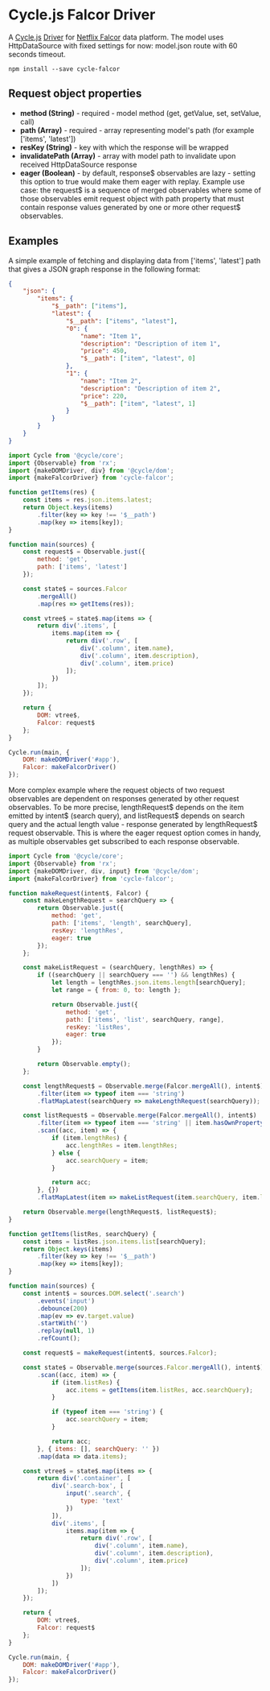 # Cycle.js Falcor Driver

A [Cycle.js](http://cycle.js.org) [Driver](http://cycle.js.org/drivers.html) for [Netflix Falcor](https://netflix.github.io/falcor/starter/what-is-falcor.html) data platform. The model uses HttpDataSource with fixed settings for now: model.json route with 60 seconds timeout.

```
npm install --save cycle-falcor
```

## Request object properties

* **method (String)** - required - model method (get, getValue, set, setValue, call)
* **path (Array)** - required - array representing model's path (for example ['items', 'latest'])
* **resKey (String)** - key with which the response will be wrapped
* **invalidatePath (Array)** - array with model path to invalidate upon received HttpDataSource response
* **eager (Boolean)** - by default, response$ observables are lazy - setting this option to true would make them eager with replay. Example use case: the request$ is a sequence of merged observables where some of those observables emit request object with path property that must contain response values generated by one or more other request$ observables.

## Examples

A simple example of fetching and displaying data from ['items', 'latest'] path that gives a JSON graph response in the following format:

```json
{
    "json": {
        "items": {
            "$__path": ["items"],
            "latest": {
                "$__path": ["items", "latest"],
                "0": {
                    "name": "Item 1",
                    "description": "Description of item 1",
                    "price": 450,
                    "$__path": ["item", "latest", 0]
                },
                "1": {
                    "name": "Item 2",
                    "description": "Description of item 2",
                    "price": 220,
                    "$__path": ["item", "latest", 1]
                }
            }
        }
    }
}
```

```js
import Cycle from '@cycle/core';
import {Observable} from 'rx';
import {makeDOMDriver, div} from '@cycle/dom';
import {makeFalcorDriver} from 'cycle-falcor';

function getItems(res) {
    const items = res.json.items.latest;
    return Object.keys(items)
        .filter(key => key !== '$__path')
        .map(key => items[key]);
}

function main(sources) {
    const request$ = Observable.just({
        method: 'get',
        path: ['items', 'latest']
    });

    const state$ = sources.Falcor
        .mergeAll()
        .map(res => getItems(res));

    const vtree$ = state$.map(items => {
        return div('.items', [
            items.map(item => {
                return div('.row', [
                    div('.column', item.name),
                    div('.column', item.description),
                    div('.column', item.price)
                ]);
            })
        ]);
    });

    return {
        DOM: vtree$,
        Falcor: request$
    };
}

Cycle.run(main, {
    DOM: makeDOMDriver('#app'),
    Falcor: makeFalcorDriver()
});
```

More complex example where the request objects of two request observables are dependent on responses generated by other request observables. To be more precise, lengthRequest$ depends on the item emitted by intent$ (search query), and listRequest$ depends on search query and the actual length value - response generated by lengthRequest$ request observable. This is where the eager request option comes in handy, as multiple observables get subscribed to each response observable. 

```js
import Cycle from '@cycle/core';
import {Observable} from 'rx';
import {makeDOMDriver, div, input} from '@cycle/dom';
import {makeFalcorDriver} from 'cycle-falcor';

function makeRequest(intent$, Falcor) {
    const makeLengthRequest = searchQuery => {
        return Observable.just({
            method: 'get',
            path: ['items', 'length', searchQuery],
            resKey: 'lengthRes',
            eager: true
        });
    };

    const makeListRequest = (searchQuery, lengthRes) => {
        if ((searchQuery || searchQuery === '') && lengthRes) {
            let length = lengthRes.json.items.length[searchQuery];
            let range = { from: 0, to: length };

            return Observable.just({
                method: 'get',
                path: ['items', 'list', searchQuery, range],
                resKey: 'listRes',
                eager: true
            });
        }

        return Observable.empty();
    };

    const lengthRequest$ = Observable.merge(Falcor.mergeAll(), intent$)
        .filter(item => typeof item === 'string')
        .flatMapLatest(searchQuery => makeLengthRequest(searchQuery));

    const listRequest$ = Observable.merge(Falcor.mergeAll(), intent$)
        .filter(item => typeof item === 'string' || item.hasOwnProperty('lengthRes'))
        .scan((acc, item) => {
            if (item.lengthRes) {
                acc.lengthRes = item.lengthRes;
            } else {
                acc.searchQuery = item;
            }

            return acc;
        }, {})
        .flatMapLatest(item => makeListRequest(item.searchQuery, item.lengthRes));

    return Observable.merge(lengthRequest$, listRequest$);
}

function getItems(listRes, searchQuery) {
    const items = listRes.json.items.list[searchQuery];
    return Object.keys(items)
        .filter(key => key !== '$__path')
        .map(key => items[key]);
}

function main(sources) {
    const intent$ = sources.DOM.select('.search')
        .events('input')
        .debounce(200)
        .map(ev => ev.target.value)
        .startWith('')
        .replay(null, 1)
        .refCount();

    const request$ = makeRequest(intent$, sources.Falcor);

    const state$ = Observable.merge(sources.Falcor.mergeAll(), intent$)
        .scan((acc, item) => {
            if (item.listRes) {
                acc.items = getItems(item.listRes, acc.searchQuery);
            }

            if (typeof item === 'string') {
                acc.searchQuery = item;
            }

            return acc;
        }, { items: [], searchQuery: '' })
        .map(data => data.items);

    const vtree$ = state$.map(items => {
        return div('.container', [
            div('.search-box', [
                input('.search', {
                    type: 'text'
                })
            ]),
            div('.items', [
                items.map(item => {
                    return div('.row', [
                        div('.column', item.name),
                        div('.column', item.description),
                        div('.column', item.price)
                    ]);
                })
            ])
        ]);
    });

    return {
        DOM: vtree$,
        Falcor: request$
    };
}

Cycle.run(main, {
    DOM: makeDOMDriver('#app'),
    Falcor: makeFalcorDriver()
});
```